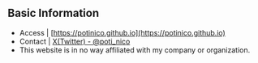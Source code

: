 ## Basic Information
- Access  | [https://potinico.github.io](https://potinico.github.io)
- Contact | [X(Twitter) - @poti_nico](https://x.com/poti_nico)
- This website is in no way affiliated with my company or organization.